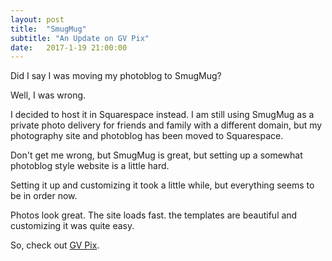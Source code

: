 ```yaml
---
layout: post
title:  "SmugMug"
subtitle: "An Update on GV Pix"
date:   2017-1-19 21:00:00
---
```


Did I say I was moving my photoblog to SmugMug?

Well, I was wrong. 

I decided to host it in Squarespace instead. I am still using SmugMug as a private photo delivery for friends and family with a different domain, but my photography site and photoblog has been moved to Squarespace. 

Don't get me wrong, but SmugMug is great, but setting up a somewhat photoblog style website is a little hard. 

Setting it up and customizing it took a little while, but everything seems to be in order now. 

Photos look great. The site loads fast. the templates are beautiful and customizing it was quite easy. 

So, check out [GV Pix](https://gvpix.com). 


